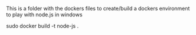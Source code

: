 This is a folder with the dockers files to create/build a dockers environment to play with node.js in windows


sudo docker build -t node-js .